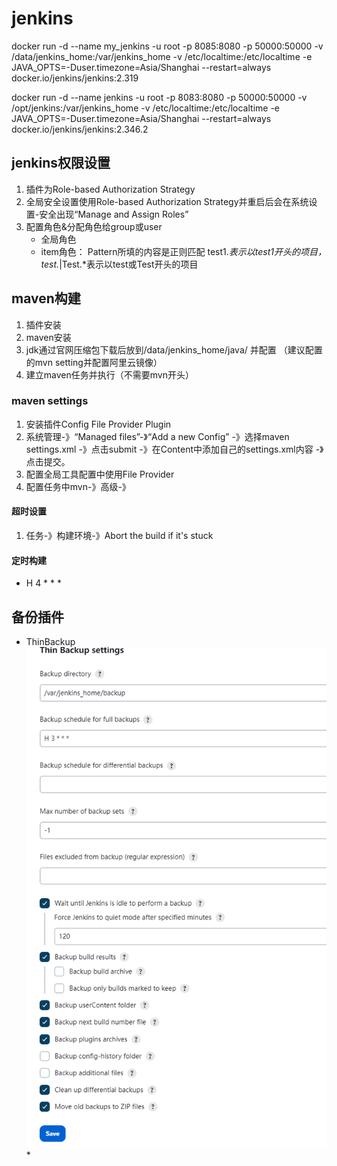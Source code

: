 # jenkins 
docker run -d --name my_jenkins -u root -p 8085:8080 -p 50000:50000 -v /data/jenkins_home:/var/jenkins_home -v /etc/localtime:/etc/localtime -e JAVA_OPTS=-Duser.timezone=Asia/Shanghai --restart=always docker.io/jenkins/jenkins:2.319



docker run -d --name jenkins -u root -p 8083:8080 -p 50000:50000 -v /opt/jenkins:/var/jenkins_home -v /etc/localtime:/etc/localtime -e JAVA_OPTS=-Duser.timezone=Asia/Shanghai --restart=always docker.io/jenkins/jenkins:2.346.2


## jenkins权限设置
1. 插件为Role-based Authorization Strategy
2. 全局安全设置使用Role-based Authorization Strategy并重启后会在系统设置-安全出现“Manage and Assign Roles”
3. 配置角色&分配角色给group或user
   * 全局角色
   * item角色： Pattern所填的内容是正则匹配 test1.*表示以test1开头的项目，test.*|Test.*表示以test或Test开头的项目

## maven构建
1. 插件安装
2. maven安装
3. jdk通过官网压缩包下载后放到/data/jenkins_home/java/ 并配置  （建议配置的mvn setting并配置阿里云镜像）
4. 建立maven任务并执行（不需要mvn开头）


### maven settings
1. 安装插件Config File Provider Plugin
2. 系统管理-》“Managed files”-》“Add a new Config” -》选择maven settings.xml  -》点击submit -》在Content中添加自己的settings.xml内容 -》点击提交。
3. 配置全局工具配置中使用File Provider
4. 配置任务中mvn-》高级-》


#### 超时设置
1. 任务-》构建环境-》Abort the build if it's stuck

#### 定时构建
* H 4 * * *

## 备份插件
* ThinBackup
![img.png](img.png)* 

